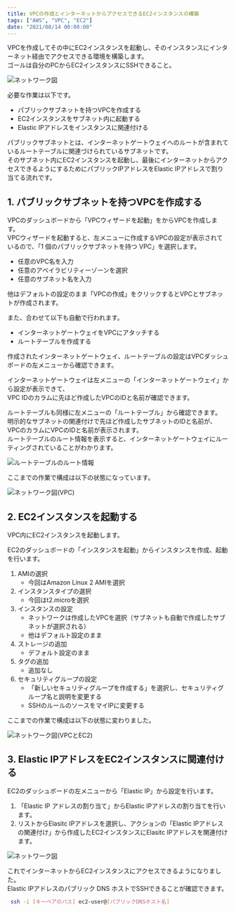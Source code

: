 ```yaml
---
title: VPCの作成とインターネットからアクセスできるEC2インスタンスの構築
tags: ["AWS", "VPC", "EC2"]
date: "2021/08/14 00:00:00"
---
```


VPCを作成してその中にEC2インスタンスを起動し、そのインスタンスにインターネット経由でアクセスできる環境を構築します。  
ゴールは自分のPCからEC2インスタンスにSSHできること。

<img src="/img/articles/aws-vpc-ec2/network.png" alt="ネットワーク図">

必要な作業は以下です。

- パブリックサブネットを持つVPCを作成する
- EC2インスタンスをサブネット内に起動する
- Elastic IPアドレスをインスタンスに関連付ける

パブリックサブネットとは、インターネットゲートウェイへのルートが含まれているルートテーブルに関連づけられているサブネットです。  
そのサブネット内にEC2インスタンスを起動し、最後にインターネットからアクセスできるようにするためにパブリックIPアドレスをElastic IPアドレスで割り当てる流れです。

## 1. パブリックサブネットを持つVPCを作成する
VPCのダッシュボードから「VPCウィザードを起動」をからVPCを作成します。  
VPCウィザードを起動すると、左メニューに作成するVPCの設定が表示されているので、「1 個のパブリックサブネットを持つ VPC」を選択します。

- 任意のVPC名を入力
- 任意のアベイラビリティーゾーンを選択
- 任意のサブネット名を入力

他はデフォルトの設定のまま「VPCの作成」をクリックするとVPCとサブネットが作成されます。  

また、合わせて以下も自動で行われます。

- インターネットゲートウェイをVPCにアタッチする
- ルートテーブルを作成する

作成されたインターネットゲートウェイ、ルートテーブルの設定はVPCダッシュボードの左メニューから確認できます。

インターネットゲートウェイは左メニューの「インターネットゲートウェイ」から設定が表示できて、  
VPC IDのカラムに先ほど作成したVPCのIDと名前が確認できます。

ルートテーブルも同様に左メニューの「ルートテーブル」から確認できます。  
明示的なサブネットの関連付けで先ほど作成したサブネットのIDと名前が、VPCのカラムにVPCのIDと名前が表示されます。  
ルートテーブルのルート情報を表示すると、インターネットゲートウェイにルーティングされていることがわかります。

<img src="/img/articles/aws-vpc-ec2/routetable-route.png" alt="ルートテーブルのルート情報">

ここまでの作業で構成は以下の状態になっています。

<img src="/img/articles/aws-vpc-ec2/vpc.png" alt="ネットワーク図(VPC)">

## 2. EC2インスタンスを起動する
VPC内にEC2インスタンスを起動します。

EC2のダッシュボードの「インスタンスを起動」からインスタンスを作成、起動を行います。

1. AMIの選択  
    - 今回はAmazon Linux 2 AMIを選択
2. インスタンスタイプの選択
    - 今回はt2.microを選択
3. インスタンスの設定
    - ネットワークは作成したVPCを選択（サブネットも自動で作成したサブネットが選択される）
    - 他はデフォルト設定のまま
4. ストレージの追加
    - デフォルト設定のまま
5. タグの追加
    - 追加なし
6. セキュリティグループの設定
    - 「新しいセキュリティグループを作成する」を選択し、セキュリティグループ名と説明を変更する
    - SSHのルールのソースをマイIPに変更する

ここまでの作業で構成は以下の状態に変わりました。

<img src="/img/articles/aws-vpc-ec2/vpc-ec2.png" alt="ネットワーク図(VPCとEC2)">

## 3. Elastic IPアドレスをEC2インスタンスに関連付ける
EC2のダッシュボードの左メニューから「Elastic IP」から設定を行います。

1. 「Elastic IP アドレスの割り当て」からElastic IPアドレスの割り当てを行います。
2. リストからElasitc IPアドレスを選択し、アクションの「Elastic IPアドレスの関連付け」から作成したEC2インスタンスにElasitc IPアドレスを関連付けます。

<img src="/img/articles/aws-vpc-ec2/network.png" alt="ネットワーク図">

これでインターネットからEC2インスタンスにアクセスできるようになりました。  
Elastic IPアドレスのパブリック DNS ホストでSSHできることが確認できます。

```bash
 ssh -i [キーペアのパス] ec2-user@[パブリックDNSホスト名]
```
